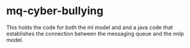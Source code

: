 # mq-cyber-bullying

This holds the code for both the ml model and and a java code that establishes the connection between the messaging queue and the nnlp model.